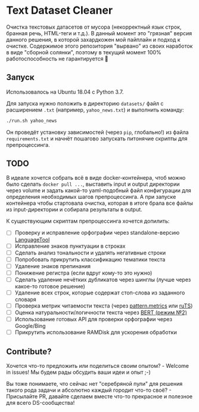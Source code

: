 # Text Dataset Cleaner

Очистка текстовых датасетов от мусора (некорректный язык строк, бранная речь, HTML-теги и т.д.). В данный момент это "грязная" версия данного решения, в которой захардкожен мой пайплайн и подход к очистке. Содержимое этого репозитория "вырвано" из своих наработок в виде "сборной солянки", поэтому в текущий момент 100% работоспособность не гарантируется 🤪

## Запуск

Использовалось на Ubuntu 18.04 с Python 3.7.

Для запуска нужно положить в директорию `datasets/` файл с расширением `.txt` (например, `yahoo_news.txt`) и выполнить команду:

```bash
./run.sh yahoo_news
```

Он проведёт установку зависимостей (через `pip`, глобально!) из файла `requirements.txt` и начнёт пошагово запускать питонячие скрипты для препроцессинга.

## TODO

В идеале хочется собрать всё в виде docker-контейнера, чтоб можно было сделать `docker pull ...`, выставить input и output директории через volume и задать какой-то yaml-подобный файл конфигурации для определения необходимых шагов препроцессинга. А при запуске контейнера чтобы стартовала очистка, которая в итоге брала все файлы из input-директории и собирала результаты в output.

К существующим скриптам препроцессинга хочется допилить:

- [ ] Проверку и исправление орфографии через standalone-версию [LanguageTool](https://github.com/languagetool-org/languagetool)
- [ ] Исправление знаков пунктуации в строках
- [ ] Сделать анализ тональности и удалять негативные строки
- [ ] Попробовать прикрутить классификацию тематики текста
- [ ] Удаление знаков препинания
- [ ] Понижение регистра (если вдруг кому-то это нужно)
- [ ] Сделать удаление нечётких дубликатов через шинглы (лучше через какое-то готовое решение)
- [ ] Удаление всех строк, которые содержат стоп-слова из заданного словаря
- [ ] Проверка метрик читаемости текста (через [pattern.metrics](https://www.clips.uantwerpen.be/pages/pattern-metrics) или [ruTS](https://github.com/SergeyShk/ruTS))
- [ ] Оценка натуральности/логичности текста через [BERT (режим №2)](https://colab.research.google.com/github/blade1780/bert/blob/master/BERT.ipynb)
- [ ] Использование готовых API для проверки орфографии через Google/Bing
- [ ] Прикрутить использование RAMDisk для ускорения обработки

## Contribute?

Хочется что-то предложить или поделиться своим опытом? - Welcome in issues! Мы будем рады обсудить ваши идеи и опыт ;-)

Вы тоже понимаете, что сейчас нет "серебряной пули" для решения такого рода задачи и абсолютно каждый городит что-то своё? - Присылайте PR, давайте сделаем вместе что-то прекрасное и полезное для всего DS-сообщества!

